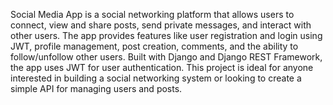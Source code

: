 Social Media App is a social networking platform that allows users to connect, view and share posts, send private messages, and interact with other users. The app provides features like user registration and login using JWT, profile management, post creation, comments, and the ability to follow/unfollow other users. Built with Django and Django REST Framework, the app uses JWT for user authentication. This project is ideal for anyone interested in building a social networking system or looking to create a simple API for managing users and posts.
